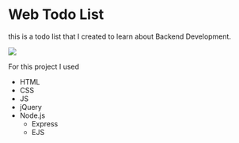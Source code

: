 # Web Todo List
this is a todo list that I created to learn about Backend Development. 

![][image-1]

For this project I used
- HTML
- CSS
- JS
- jQuery
- Node.js
	- Express
	- EJS

[image-1]:	http://i305.photobucket.com/albums/nn238/kingobie1/Screen%20Shot%202016-09-29%20at%206.31.03%20PM.png